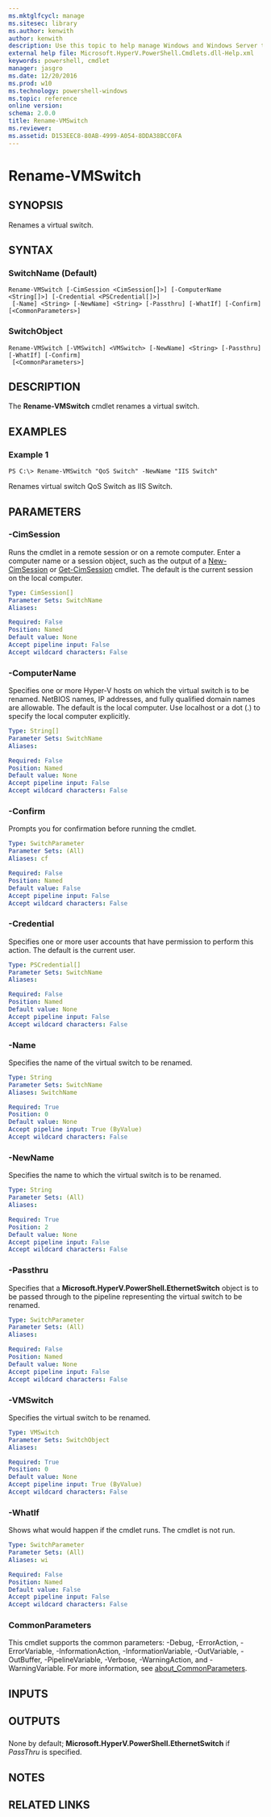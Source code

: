 ```yaml
---
ms.mktglfcycl: manage
ms.sitesec: library
ms.author: kenwith
author: kenwith
description: Use this topic to help manage Windows and Windows Server technologies with Windows PowerShell.
external help file: Microsoft.HyperV.PowerShell.Cmdlets.dll-Help.xml
keywords: powershell, cmdlet
manager: jasgro
ms.date: 12/20/2016
ms.prod: w10
ms.technology: powershell-windows
ms.topic: reference
online version: 
schema: 2.0.0
title: Rename-VMSwitch
ms.reviewer:
ms.assetid: D153EEC8-80AB-4999-A054-8DDA38BCC0FA
---
```


# Rename-VMSwitch

## SYNOPSIS
Renames a virtual switch.

## SYNTAX

### SwitchName (Default)
```
Rename-VMSwitch [-CimSession <CimSession[]>] [-ComputerName <String[]>] [-Credential <PSCredential[]>]
 [-Name] <String> [-NewName] <String> [-Passthru] [-WhatIf] [-Confirm] [<CommonParameters>]
```

### SwitchObject
```
Rename-VMSwitch [-VMSwitch] <VMSwitch> [-NewName] <String> [-Passthru] [-WhatIf] [-Confirm]
 [<CommonParameters>]
```

## DESCRIPTION
The **Rename-VMSwitch** cmdlet renames a virtual switch.

## EXAMPLES

### Example 1
```
PS C:\> Rename-VMSwitch "QoS Switch" -NewName "IIS Switch"
```

Renames virtual switch QoS Switch as IIS Switch.

## PARAMETERS

### -CimSession
Runs the cmdlet in a remote session or on a remote computer.
Enter a computer name or a session object, such as the output of a [New-CimSession](http://go.microsoft.com/fwlink/p/?LinkId=227967) or [Get-CimSession](http://go.microsoft.com/fwlink/p/?LinkId=227966) cmdlet.
The default is the current session on the local computer.

```yaml
Type: CimSession[]
Parameter Sets: SwitchName
Aliases: 

Required: False
Position: Named
Default value: None
Accept pipeline input: False
Accept wildcard characters: False
```

### -ComputerName
Specifies one or more Hyper-V hosts on which the virtual switch is to be renamed.
NetBIOS names, IP addresses, and fully qualified domain names are allowable.
The default is the local computer.
Use localhost or a dot (.) to specify the local computer explicitly.

```yaml
Type: String[]
Parameter Sets: SwitchName
Aliases: 

Required: False
Position: Named
Default value: None
Accept pipeline input: False
Accept wildcard characters: False
```

### -Confirm
Prompts you for confirmation before running the cmdlet.

```yaml
Type: SwitchParameter
Parameter Sets: (All)
Aliases: cf

Required: False
Position: Named
Default value: False
Accept pipeline input: False
Accept wildcard characters: False
```

### -Credential
Specifies one or more user accounts that have permission to perform this action.
The default is the current user.

```yaml
Type: PSCredential[]
Parameter Sets: SwitchName
Aliases: 

Required: False
Position: Named
Default value: None
Accept pipeline input: False
Accept wildcard characters: False
```

### -Name
Specifies the name of the virtual switch to be renamed.

```yaml
Type: String
Parameter Sets: SwitchName
Aliases: SwitchName

Required: True
Position: 0
Default value: None
Accept pipeline input: True (ByValue)
Accept wildcard characters: False
```

### -NewName
Specifies the name to which the virtual switch is to be renamed.

```yaml
Type: String
Parameter Sets: (All)
Aliases: 

Required: True
Position: 2
Default value: None
Accept pipeline input: False
Accept wildcard characters: False
```

### -Passthru
Specifies that a **Microsoft.HyperV.PowerShell.EthernetSwitch** object is to be passed through to the pipeline representing the virtual switch to be renamed.

```yaml
Type: SwitchParameter
Parameter Sets: (All)
Aliases: 

Required: False
Position: Named
Default value: None
Accept pipeline input: False
Accept wildcard characters: False
```

### -VMSwitch
Specifies the virtual switch to be renamed.

```yaml
Type: VMSwitch
Parameter Sets: SwitchObject
Aliases: 

Required: True
Position: 0
Default value: None
Accept pipeline input: True (ByValue)
Accept wildcard characters: False
```

### -WhatIf
Shows what would happen if the cmdlet runs.
The cmdlet is not run.

```yaml
Type: SwitchParameter
Parameter Sets: (All)
Aliases: wi

Required: False
Position: Named
Default value: False
Accept pipeline input: False
Accept wildcard characters: False
```

### CommonParameters
This cmdlet supports the common parameters: -Debug, -ErrorAction, -ErrorVariable, -InformationAction, -InformationVariable, -OutVariable, -OutBuffer, -PipelineVariable, -Verbose, -WarningAction, and -WarningVariable. For more information, see [about_CommonParameters](http://go.microsoft.com/fwlink/?LinkID=113216).

## INPUTS

## OUTPUTS

###  
None by default; **Microsoft.HyperV.PowerShell.EthernetSwitch** if *PassThru* is specified.

## NOTES

## RELATED LINKS


